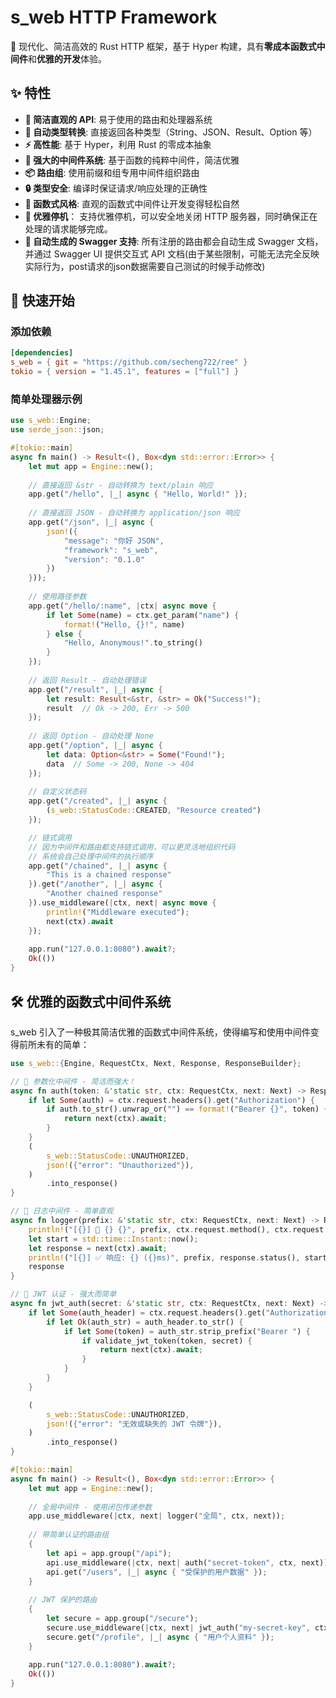 # s_web HTTP Framework

🚀 现代化、简洁高效的 Rust HTTP 框架，基于 Hyper 构建，具有**零成本函数式中间件**和**优雅的开发**体验。

## ✨ 特性

- **🎯 简洁直观的 API**: 易于使用的路由和处理器系统
- **🔄 自动类型转换**: 直接返回各种类型（String、JSON、Result、Option 等）
- **⚡ 高性能**: 基于 Hyper，利用 Rust 的零成本抽象
- **🧩 强大的中间件系统**: 基于函数的纯粹中间件，简洁优雅
- **📦 路由组**: 使用前缀和组专用中间件组织路由
- **🔒 类型安全**: 编译时保证请求/响应处理的正确性
- **🔗 函数式风格**: 直观的函数式中间件让开发变得轻松自然
- **🛑 优雅停机**： 支持优雅停机，可以安全地关闭 HTTP 服务器，同时确保正在处理的请求能够完成。
- **📖 自动生成的 Swagger 支持**: 所有注册的路由都会自动生成 Swagger 文档，并通过 Swagger UI 提供交互式 API 文档(由于某些限制，可能无法完全反映实际行为，post请求的json数据需要自己测试的时候手动修改)

## 🚀 快速开始

### 添加依赖

```toml
[dependencies]
s_web = { git = "https://github.com/secheng722/ree" }
tokio = { version = "1.45.1", features = ["full"] }
```

### 简单处理器示例

```rust
use s_web::Engine;
use serde_json::json;

#[tokio::main]
async fn main() -> Result<(), Box<dyn std::error::Error>> {
    let mut app = Engine::new();
    
    // 直接返回 &str - 自动转换为 text/plain 响应
    app.get("/hello", |_| async { "Hello, World!" });
    
    // 直接返回 JSON - 自动转换为 application/json 响应
    app.get("/json", |_| async { 
        json!({
            "message": "你好 JSON",
            "framework": "s_web",
            "version": "0.1.0"
        })
    }));
    
    // 使用路径参数
    app.get("/hello/:name", |ctx| async move {
        if let Some(name) = ctx.get_param("name") {
            format!("Hello, {}!", name)
        } else {
            "Hello, Anonymous!".to_string()
        }
    });
    
    // 返回 Result - 自动处理错误
    app.get("/result", |_| async {
        let result: Result<&str, &str> = Ok("Success!");
        result  // Ok -> 200, Err -> 500
    });
    
    // 返回 Option - 自动处理 None
    app.get("/option", |_| async {
        let data: Option<&str> = Some("Found!");
        data  // Some -> 200, None -> 404
    });
    
    // 自定义状态码
    app.get("/created", |_| async {
        (s_web::StatusCode::CREATED, "Resource created")
    });

    // 链式调用
    // 因为中间件和路由都支持链式调用，可以更灵活地组织代码
    // 系统会自己处理中间件的执行顺序
    app.get("/chained", |_| async {
        "This is a chained response"
    }).get("/another", |_| async {
        "Another chained response"
    }).use_middleware(|ctx, next| async move {
        println!("Middleware executed");
        next(ctx).await
    });
    
    app.run("127.0.0.1:8080").await?;
    Ok(())
}
```

## 🛠 优雅的函数式中间件系统

s_web 引入了一种极其简洁优雅的函数式中间件系统，使得编写和使用中间件变得前所未有的简单：

```rust
use s_web::{Engine, RequestCtx, Next, Response, ResponseBuilder};

// 🎯 参数化中间件 - 简洁而强大！
async fn auth(token: &'static str, ctx: RequestCtx, next: Next) -> Response {
    if let Some(auth) = ctx.request.headers().get("Authorization") {
        if auth.to_str().unwrap_or("") == format!("Bearer {}", token) {
            return next(ctx).await;
        }
    }
    (
        s_web::StatusCode::UNAUTHORIZED,
        json!({"error": "Unauthorized"}),
    )
        .into_response()
}

// 🎯 日志中间件 - 简单直观
async fn logger(prefix: &'static str, ctx: RequestCtx, next: Next) -> Response {
    println!("[{}] 📨 {} {}", prefix, ctx.request.method(), ctx.request.uri().path());
    let start = std::time::Instant::now();
    let response = next(ctx).await;
    println!("[{}] ✅ 响应: {} ({}ms)", prefix, response.status(), start.elapsed().as_millis());
    response
}

// 🎯 JWT 认证 - 强大而简单
async fn jwt_auth(secret: &'static str, ctx: RequestCtx, next: Next) -> Response {
    if let Some(auth_header) = ctx.request.headers().get("Authorization") {
        if let Ok(auth_str) = auth_header.to_str() {
            if let Some(token) = auth_str.strip_prefix("Bearer ") {
                if validate_jwt_token(token, secret) {
                    return next(ctx).await;
                }
            }
        }
    }

    (
        s_web::StatusCode::UNAUTHORIZED,
        json!({"error": "无效或缺失的 JWT 令牌"}),
    )
        .into_response()
}

#[tokio::main]
async fn main() -> Result<(), Box<dyn std::error::Error>> {
    let mut app = Engine::new();
    
    // 全局中间件 - 使用闭包传递参数
    app.use_middleware(|ctx, next| logger("全局", ctx, next));
    
    // 带简单认证的路由组
    {
        let api = app.group("/api");
        api.use_middleware(|ctx, next| auth("secret-token", ctx, next));
        api.get("/users", |_| async { "受保护的用户数据" });
    }
    
    // JWT 保护的路由
    {
        let secure = app.group("/secure");  
        secure.use_middleware(|ctx, next| jwt_auth("my-secret-key", ctx, next));
        secure.get("/profile", |_| async { "用户个人资料" });
    }
    
    app.run("127.0.0.1:8080").await?;
    Ok(())
}
```